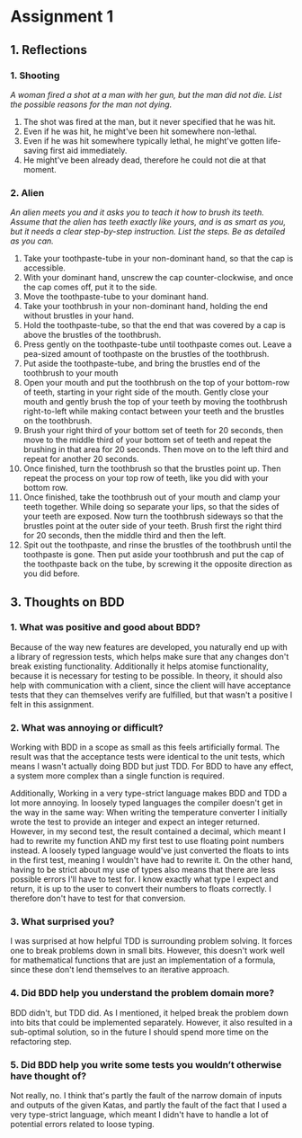 # Assignment 1

## 1. Reflections

### 1. Shooting
*A woman fired a shot at a man with her gun, but the man did not die. List the possible reasons for the man not dying.*
1. The shot was fired at the man, but it never specified that he was hit.
2. Even if he was hit, he might've been hit somewhere non-lethal.
3. Even if he was hit somewhere typically lethal, he might've gotten life-saving first aid immediately.
4. He might've been already dead, therefore he could not die at that moment.
### 2. Alien
*An alien meets you and it asks you to teach it how to brush its teeth. Assume that the alien has teeth exactly like yours, and is as smart as you, but it needs a clear step-by-step instruction. List the steps. Be as detailed as you can.*
1. Take your toothpaste-tube in your non-dominant hand, so that the cap is accessible.
2. With your dominant hand, unscrew the cap counter-clockwise, and once the cap comes off, put it to the side. 
3. Move the toothpaste-tube to your dominant hand.
4. Take your toothbrush in your non-dominant hand, holding the end without brustles in your hand. 
5. Hold the toothpaste-tube, so that the end that was covered by a cap is above the brustles of the toothbrush.
6. Press gently on the toothpaste-tube until toothpaste comes out. Leave a pea-sized amount of toothpaste on the brustles of the toothbrush.
7. Put aside the toothpaste-tube, and bring the brustles end of the toothbrush to your mouth
8. Open your mouth and put the toothbrush on the top of your bottom-row of teeth, starting in your right side of the mouth. Gently close your mouth and gently brush the top of your teeth by moving the toothbrush right-to-left while making contact between your teeth and the brustles on the toothbrush.
9. Brush your right third of your bottom set of teeth for 20 seconds, then move to the middle third of your bottom set of teeth and repeat the brushing in that area for 20 seconds. Then move on to the left third and repeat for another 20 seconds.
10. Once finished, turn the toothbrush so that the brustles point up. Then repeat the process on your top row of teeth, like you did with your bottom row.
11. Once finished, take the toothbrush out of your mouth and clamp your teeth together. While doing so separate your lips, so that the sides of your teeth are exposed. Now turn the toothbrush sideways so that the brustles point at the outer side of your teeth. Brush first the right third for 20 seconds, then the middle third and then the left. 
12. Spit out the toothpaste, and rinse the brustles of the toothbrush until the toothpaste is gone. Then put aside your toothbrush and put the cap of the toothpaste back on the tube, by screwing it the opposite direction as you did before.

## 3. Thoughts on BDD
### 1. What was positive and good about BDD?
Because of the way new features are developed, you naturally end up with a library of regression tests, which helps make sure that any changes don't break existing functionality. Additionally it helps atomise functionality, because it is necessary for testing to be possible. In theory, it should also help with communication with a client, since the client will have acceptance tests that they can themselves verify are fulfilled, but that wasn't a positive I felt in this assignment. 
### 2. What was annoying or difficult?
Working with BDD in a scope as small as this feels artificially formal. The result was that the acceptance tests were identical to the unit tests, which means I wasn't actually doing BDD but just TDD. For BDD to have any effect, a system more complex than a single function is required. 

Additionally, Working in a very type-strict language makes BDD and TDD a lot more annoying. In loosely typed languages the compiler doesn't get in the way in the same way:
When writing the temperature converter I initially wrote the test to provide an integer and expect an integer returned. However, in my second test, the result contained a decimal, which meant I had to rewrite my function AND my first test to use floating point numbers instead. A loosely typed language would've just converted the floats to ints in the first test, meaning I wouldn't have had to rewrite it. 
On the other hand, having to be strict about my use of types also means that there are less possible errors I'll have to test for. I know exactly what type I expect and return, it is up to the user to convert their numbers to floats correctly. I therefore don't have to test for that conversion.
### 3. What surprised you?
I was surprised at how helpful TDD is surrounding problem solving. It forces one to break problems down in small bits. However, this doesn't work well for mathematical functions that are just an implementation of a formula, since these don't lend themselves to an iterative approach. 
### 4. Did BDD help you understand the problem domain more?
BDD didn't, but TDD did. As I mentioned, it helped break the problem down into bits that could be implemented separately. However, it also resulted in a sub-optimal solution, so in the future I should spend more time on the refactoring step.
### 5.  Did BDD help you write some tests you wouldn’t otherwise have thought of? 
Not really, no. I think that's partly the fault of the narrow domain of inputs and outputs of the given Katas, and partly the fault of the fact that I used a very type-strict language, which meant I didn't have to handle a lot of potential errors related to loose typing.